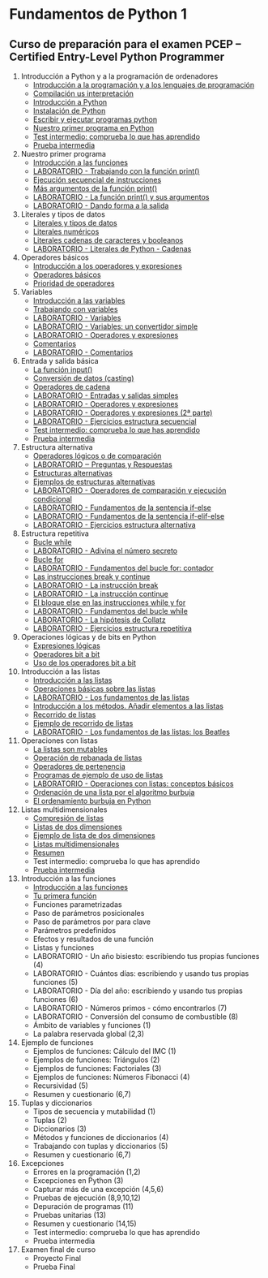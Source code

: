 # Fundamentos de Python 1
## Curso de preparación para el examen PCEP – Certified Entry-Level Python Programmer

1. Introducción a Python y a la programación de ordenadores
    * [Introducción a la programación y a los lenguajes de programación](contenido/unidad01/clase1.md)
    * [Compilación us interpretación](contenido/unidad01/clase2.md)
    * [Introducción a Python](contenido/unidad01/clase3.md)
    * [Instalación de Python](minidad1/clase4.md)
    * [Escribir y ejecutar programas python](contenido/unidad01/clase5.md)
    * [Nuestro primer programa en Python](contenido/unidad01/clase6.md)
    * [Test intermedio: comprueba lo que has aprendido](contenido/unidad01/test.md)
    * [Prueba intermedia](contenido/unidad01/prueba.md)
2. Nuestro primer programa
    * [Introducción a las funciones](contenido/unidad02/clase1.md)
    * [LABORATORIO - Trabajando con la función print()](contenido/unidad02/clase2.md)
    * [Ejecución secuencial de instrucciones](contenido/unidad02/clase3.md)
    * [Más argumentos de la función print()](contenido/unidad02/clase4.md)
    * [LABORATORIO - La función print() y sus argumentos](contenido/unidad02/clase5.md)
    * [LABORATORIO - Dando forma a la salida](contenido/unidad02/clase6.md)
3. Literales y tipos de datos
    * [Literales y tipos de datos](contenido/unidad03/clase1.md)
    * [Literales numéricos](contenido/unidad03/clase2.md)
    * [Literales cadenas de caracteres y booleanos](contenido/unidad03/clase3.md)
    * [LABORATORIO - Literales de Python - Cadenas](contenido/unidad03/clase4.md)
4. Operadores básicos
    * [Introducción a los operadores y expresiones](contenido/unidad04/clase1.md)
    * [Operadores básicos](contenido/unidad04/clase2.md)
    * [Prioridad de operadores](contenido/unidad04/clase3.md)
5. Variables
    * [Introducción a las variables](contenido/unidad05/clase1.md)
    * [Trabajando con variables](contenido/unidad05/clase2.md)
    * [LABORATORIO - Variables](contenido/unidad05/clase3.md)
    * [LABORATORIO - Variables: un convertidor simple](contenido/unidad05/clase4.md)
    * [LABORATORIO - Operadores y expresiones](contenido/unidad05/clase5.md)
    * [Comentarios](contenido/unidad05/clase7.md)
    * [LABORATORIO - Comentarios](contenido/unidad05/clase8.md)
6. Entrada y salida básica
    * [La función input()](contenido/unidad06/clase1.md)
    * [Conversión de datos (casting)](contenido/unidad06/clase2.md)
    * [Operadores de cadena](contenido/unidad06/clase3.md)
    * [LABORATORIO - Entradas y salidas simples](contenido/unidad06/clase4.md)
    * [LABORATORIO - Operadores y expresiones](contenido/unidad06/clase5.md)
    * [LABORATORIO - Operadores y expresiones (2ª parte)](contenido/unidad06/clase6.md)
    * [LABORATORIO - Ejercicios estructura secuencial](contenido/unidad06/clase7.md)
    * [Test intermedio: comprueba lo que has aprendido](contenido/unidad06/test.md)
    * [Prueba intermedia](contenido/unidad06/prueba.md)
7. Estructura alternativa
    * [Operadores lógicos o de comparación](contenido/unidad07/clase1.md)
    * [LABORATORIO ‒ Preguntas y Respuestas](contenido/unidad07/clase2.md)
    * [Estructuras alternativas](contenido/unidad07/clase3.md)
    * [Ejemplos de estructuras alternativas](contenido/unidad07/clase4.md)
    * [LABORATORIO - Operadores de comparación y ejecución condicional](contenido/unidad07/clase5.md)
    * [LABORATORIO - Fundamentos de la sentencia if-else](contenido/unidad07/clase6.md)
    * [LABORATORIO - Fundamentos de la sentencia if-elif-else](contenido/unidad07/clase7.md)
    * [LABORATORIO - Ejercicios estructura alternativa](contenido/unidad07/clase8.md)
8. Estructura repetitiva
    * [Bucle while](contenido/unidad08/clase1.md)
    * [LABORATORIO - Adivina el número secreto](contenido/unidad08/clase2.md)
    * [Bucle for](contenido/unidad08/clase3.md)
    * [LABORATORIO - Fundamentos del bucle for: contador](contenido/unidad08/clase4.md)
    * [Las instrucciones break y continue](contenido/unidad08/clase5.md)
    * [LABORATORIO - La instrucción break](contenido/unidad08/clase6.md)
    * [LABORATORIO - La instrucción continue](contenido/unidad08/clase7.md)
    * [El bloque else en las instrucciones while y for](contenido/unidad08/clase8.md)
    * [LABORATORIO - Fundamentos del bucle while](contenido/unidad08/clase9.md)
    * [LABORATORIO - La hipótesis de Collatz](contenido/unidad08/clase10.md)
    * [LABORATORIO - Ejercicios estructura repetitiva](contenido/unidad08/clase11.md)
9. Operaciones lógicas y de bits en Python
    * [Expresiones lógicas](contenido/unidad09/clase1.md)
    * [Operadores bit a bit](contenido/unidad09/clase2.md)
    * [Uso de los operadores bit a bit](contenido/unidad09/clase3.md)
10. Introducción a las listas
    * [Introducción a las listas](contenido/unidad10/clase1.md)
    * [Operaciones básicas sobre las listas](contenido/unidad10/clase2.md)
    * [LABORATORIO - Los fundamentos de las listas](contenido/unidad10/clase3.md)
    * [Introducción a los métodos. Añadir elementos a las listas](contenido/unidad10/clase4.md)
    * [Recorrido de listas](contenido/unidad10/clase5.md)
    * [Ejemplo de recorrido de listas](contenido/unidad10/clase6.md)
    * [LABORATORIO - Los fundamentos de las listas: los Beatles](contenido/unidad10/clase7.md)
11. Operaciones con listas
    * [La listas son mutables](contenido/unidad11/clase1.md)
    * [Operación de rebanada de listas](contenido/unidad11/clase2.md)
    * [Operadores de pertenencia](contenido/unidad11/clase3.md)
    * [Programas de ejemplo de uso de listas](contenido/unidad11/clase4.md)
    * [LABORATORIO - Operaciones con listas: conceptos básicos](contenido/unidad11/clase5.md)
    * [Ordenación de una lista por el algoritmo burbuja](contenido/unidad11/clase6.md)
    * [El ordenamiento burbuja en Python](contenido/unidad11/clase7.md)
12. Listas multidimensionales
    * [Compresión de listas](modulo3/seccion7/clase1.md)
    * [Listas de dos dimensiones](modulo3/seccion7/clase2.md)
    * [Ejemplo de lista de dos dimensiones](modulo3/seccion7/clase3.md)
    * [Listas multidimensionales](modulo3/seccion7/clase4.md)
    * [Resumen](modulo3/seccion7/clase5.md)
    * Test intermedio: comprueba lo que has aprendido
    * [Prueba intermedia](modulo3/seccion8/test.md)
13. Introducción a las funciones
    * [Introducción a las funciones](modulo4/seccion1/clase1.md)
    * [Tu primera función](modulo4/seccion1/clase2.md)
    * Funciones parametrizadas
    * Paso de parámetros posicionales 
    * Paso de parámetros por para clave
    * Parámetros predefinidos
    * Efectos y resultados de una función
    * Listas y funciones
    * LABORATORIO - Un año bisiesto: escribiendo tus propias funciones (4)
    * LABORATORIO - Cuántos días: escribiendo y usando tus propias funciones (5)
    * LABORATORIO - Día del año: escribiendo y usando tus propias funciones (6)
    * LABORATORIO - Números primos - cómo encontrarlos (7)
    * LABORATORIO - Conversión del consumo de combustible (8)
    * Ámbito de variables y funciones (1)
    * La palabra reservada global (2,3)
14. Ejemplo de funciones
    * Ejemplos de funciones: Cálculo del IMC (1)
    * Ejemplos de funciones: Triángulos (2)
    * Ejemplos de funciones: Factoriales (3)
    * Ejemplos de funciones: Números Fibonacci (4)
    * Recursividad (5)
    * Resumen y cuestionario (6,7)
15. Tuplas y diccionarios
    * Tipos de secuencia y mutabilidad (1)
    * Tuplas (2)
    * Diccionarios (3)
    * Métodos  y funciones de diccionarios (4)
    * Trabajando con tuplas y diccionarios (5)
    * Resumen y cuestionario (6,7)
16. Excepciones
    * Errores en la programación (1,2)
    * Excepciones en Python (3)
    * Capturar más de una excepción (4,5,6)
    * Pruebas de ejecución (8,9,10,12)
    * Depuración de programas (11)
    * Pruebas unitarias (13)
    * Resumen y cuestionario (14,15)
    * Test intermedio: comprueba lo que has aprendido
    * Prueba intermedia
17. Examen final de curso
    * Proyecto Final
    * Prueba Final
